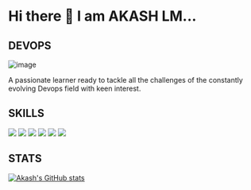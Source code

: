 # Hi there 👋  I am AKASH LM...

## DEVOPS

![image](https://opengeekslab.com/wp-content/uploads/2019/11/How-to-Reduce-Time-to-Market-with-DevOps-Engineer.png)

A passionate learner ready to tackle all the challenges of the constantly evolving Devops field with keen interest.

<!-- ![image](https://opengeekslab.com/wp-content/uploads/2019/11/How-to-Reduce-Time-to-Market-with-DevOps-Engineer.png) -->

## SKILLS 

<img src="https://img.shields.io/badge/Docker-2CA5E0?style=for-the-badge&logo=docker&logoColor=white" /> <img src="https://img.shields.io/badge/Helm-0F1689?style=for-the-badge&logo=Helm&labelColor=0F1689" /> <img src="https://img.shields.io/badge/kubernetes-326ce5.svg?&style=for-the-badge&logo=kubernetes&logoColor=white" /> <img src="https://img.shields.io/badge/Linux-FCC624?style=for-the-badge&logo=linux&logoColor=black" /> <img src="https://img.shields.io/badge/GitHub_Actions-2088FF?style=for-the-badge&logo=github-actions&logoColor=white" /> <img src="https://img.shields.io/badge/Go-00ADD8?style=for-the-badge&logo=go&logoColor=white" />

## STATS 

[![Akash's GitHub stats](https://github-readme-stats.vercel.app/api?username=AKASHNIHAS&show_icons=true&theme=radical)](https://github.com/AKASHNIHAS/github-readme-stats)
